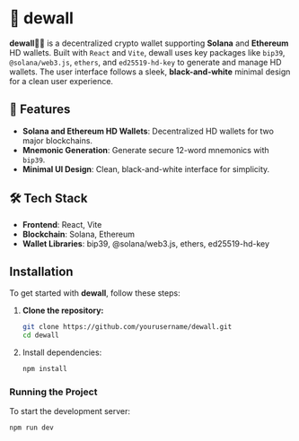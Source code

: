 # 🚀 dewall

**dewall⛓️‍💥** is a decentralized crypto wallet supporting **Solana** and **Ethereum** HD wallets. Built with `React` and `Vite`, dewall uses key packages like `bip39`, `@solana/web3.js`, `ethers`, and `ed25519-hd-key` to generate and manage HD wallets. The user interface follows a sleek, **black-and-white** minimal design for a clean user experience.

## 🌟 Features

- **Solana and Ethereum HD Wallets**: Decentralized HD wallets for two major blockchains.
- **Mnemonic Generation**: Generate secure 12-word mnemonics with `bip39`.
- **Minimal UI Design**: Clean, black-and-white interface for simplicity.

## 🛠️ Tech Stack

- **Frontend**: React, Vite
- **Blockchain**: Solana, Ethereum
- **Wallet Libraries**: bip39, @solana/web3.js, ethers, ed25519-hd-key

## Installation

To get started with **dewall**, follow these steps:

1. **Clone the repository:**
   ```bash
   git clone https://github.com/yourusername/dewall.git
   cd dewall
    ```
   
2. Install dependencies:

    ```bash
    npm install
    ```

### Running the Project

To start the development server:

```bash
npm run dev
